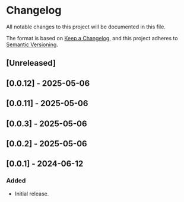 # Changelog

All notable changes to this project will be documented in this file.

The format is based on [Keep a Changelog](https://keepachangelog.com/en/1.0.0/),
and this project adheres to [Semantic Versioning](https://semver.org/spec/v2.0.0.html).

## [Unreleased]

## [0.0.12] - 2025-05-06

## [0.0.11] - 2025-05-06

## [0.0.3] - 2025-05-06

## [0.0.2] - 2025-05-06

## [0.0.1] - 2024-06-12

### Added
- Initial release.
